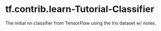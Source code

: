 # tf.contrib.learn-Tutorial-Classifier
The initial nn classifier from TensorFlow using the Iris dataset w/ notes.
